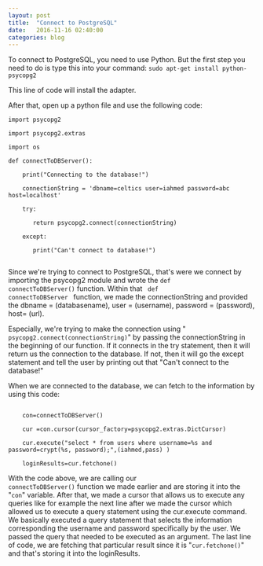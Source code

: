 ```yaml
---
layout: post
title:  "Connect to PostgreSQL"
date:   2016-11-16 02:40:00
categories: blog
---
```


To connect to PostgreSQL, you need to use Python. But the first step you need to do 
is type this into your command:
` sudo apt-get install python-psycopg2 `

This line of code will install the adapter.

After that, open up a python file and use the following code:
```
import psycopg2

import psycopg2.extras

import os

def connectToDBServer():

    print("Connecting to the database!")
    
    connectionString = 'dbname=celtics user=iahmed password=abc host=localhost'
    
    try:
    
       return psycopg2.connect(connectionString)
       
    except:
    
       print("Can't connect to database!")
       
```

Since we're trying to connect to PostgreSQL, that's were we connect by importing the psycopg2 module
and wrote the <code>def connectToDBServer()</code> function. Within that <code> def connectToDBServer </code>
function, we made the connectionString and provided the dbname = (databasename), user = (username), password 
= (password), host= (url).

Especially, we're trying to make the connection using "<code> psycopg2.connect(connectionString)</code>" by
passing the connectionString in the beginning of our function. If it connects in the try statement, then it 
will return us the connection to the database. If not, then it will go the except statement and tell the user
by printing out that "Can't connect to the database!"

When we are connected to the database, we can fetch to the information by using this code:
```
    
    con=connectToDBServer()
    
    cur =con.cursor(cursor_factory=psycopg2.extras.DictCursor)
    
    cur.execute("select * from users where username=%s and password=crypt(%s, password);",(iahmed,pass) )
    
    loginResults=cur.fetchone()
```

With the code above, we are calling our <code> connectToDBServer()</code> function we made earlier and are storing it
into the "<code>con</code>" variable. After that, we made a cursor that allows us to execute any queries like for example
the next line after we made the cursor which allowed us to execute a query statement using the cur.execute command. We basically
executed a query statement that selects the information corresponding the username and password specifically by the user. We passed 
the query that needed to be executed as an argument. The last line of code, we are fetching that particular result since it is 
"<code>cur.fetchone()</code>" and that's storing it into the loginResults.